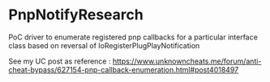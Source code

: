 # PnpNotifyResearch
PoC driver to  enumerate registered pnp callbacks for a particular interface class based on reversal of IoRegisterPlugPlayNotification

See my UC post as reference :  https://www.unknowncheats.me/forum/anti-cheat-bypass/627154-pnp-callback-enumeration.html#post4018497
